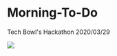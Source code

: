 # Morning-To-Do
Tech Bowl's Hackathon 2020/03/29

<img src="https://www.tomotaku.com/wp-content/uploads/2020/03/スクリーンショット-202.png">
